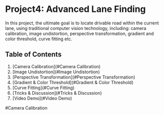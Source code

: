 # Project4: Advanced Lane Finding

In this project, the ultimate goal is to locate drivable road within the current lane, using traditional computer vision technology, including: camera calibration, image undistortion, perspective transformation, gradient and color threshold, curve fitting etc.


## Table of Contents

1. [Camera Calibration](#Camera Calibration)
1. [Image Undistortion](#Image Undistortion)
1. [Perspective Transformation](#Perspective Transformation)
1. [Gradient & Color Threshold](#Gradient & Color Threshold)
1. [Curve Fitting](#Curve Fitting)
1. [Tricks & Discussion](#Tricks & Discussion)
1. [Video Demo](#Video Demo)


#Camera Calibration
